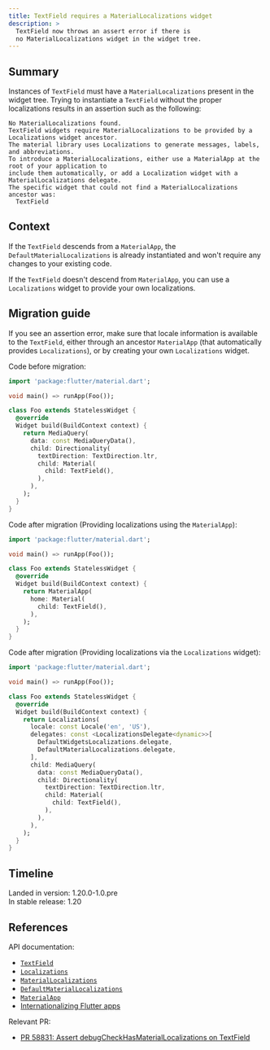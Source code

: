 ```yaml
---
title: TextField requires a MaterialLocalizations widget
description: >
  TextField now throws an assert error if there is
  no MaterialLocalizations widget in the widget tree.
---
```


## Summary

Instances of `TextField` must have a
`MaterialLocalizations` present in the widget tree.
Trying to instantiate a `TextField` without the proper localizations
results in an assertion such as the following:

```plaintext
No MaterialLocalizations found.
TextField widgets require MaterialLocalizations to be provided by a Localizations widget ancestor.
The material library uses Localizations to generate messages, labels, and abbreviations.
To introduce a MaterialLocalizations, either use a MaterialApp at the root of your application to
include them automatically, or add a Localization widget with a MaterialLocalizations delegate.
The specific widget that could not find a MaterialLocalizations ancestor was:
  TextField
```

## Context

If the `TextField` descends from a `MaterialApp`, the
`DefaultMaterialLocalizations` is already instantiated
and won't require any changes to your existing code.

If the `TextField` doesn't descend from `MaterialApp`,
you can use a `Localizations` widget to
provide your own localizations.

## Migration guide

If you see an assertion error, make sure that
locale information is available to the `TextField`,
either through an ancestor `MaterialApp`
(that automatically provides `Localizations`), or
by creating your own `Localizations` widget.

Code before migration:

```dart
import 'package:flutter/material.dart';

void main() => runApp(Foo());

class Foo extends StatelessWidget {
  @override
  Widget build(BuildContext context) {
    return MediaQuery(
      data: const MediaQueryData(),
      child: Directionality(
        textDirection: TextDirection.ltr,
        child: Material(
          child: TextField(),
        ),
      ),
    );
  }
}
```

Code after migration (Providing localizations using the `MaterialApp`):

```dart
import 'package:flutter/material.dart';

void main() => runApp(Foo());

class Foo extends StatelessWidget {
  @override
  Widget build(BuildContext context) {
    return MaterialApp(
      home: Material(
        child: TextField(),
      ),
    );
  }
}
```

Code after migration (Providing localizations via the `Localizations` widget):

```dart
import 'package:flutter/material.dart';

void main() => runApp(Foo());

class Foo extends StatelessWidget {
  @override
  Widget build(BuildContext context) {
    return Localizations(
      locale: const Locale('en', 'US'),
      delegates: const <LocalizationsDelegate<dynamic>>[
        DefaultWidgetsLocalizations.delegate,
        DefaultMaterialLocalizations.delegate,
      ],
      child: MediaQuery(
        data: const MediaQueryData(),
        child: Directionality(
          textDirection: TextDirection.ltr,
          child: Material(
            child: TextField(),
          ),
        ),
      ),
    );
  }
}
```

## Timeline

Landed in version: 1.20.0-1.0.pre<br>
In stable release: 1.20

## References

API documentation:

* [`TextField`][]
* [`Localizations`][]
* [`MaterialLocalizations`][]
* [`DefaultMaterialLocalizations`][]
* [`MaterialApp`][]
* [Internationalizing Flutter apps][]

Relevant PR:

* [PR 58831: Assert debugCheckHasMaterialLocalizations on TextField][]

[`TextField`]: {{site.api}}/flutter/material/TextField-class.html
[`Localizations`]: {{site.api}}/flutter/widgets/Localizations-class.html
[`MaterialLocalizations`]: {{site.api}}/flutter/material/MaterialLocalizations-class.html
[`DefaultMaterialLocalizations`]: {{site.api}}/flutter/material/DefaultMaterialLocalizations-class.html
[`MaterialApp`]: {{site.api}}/flutter/material/MaterialApp-class.html
[Internationalizing Flutter apps]: /ui/internationalization
[PR 58831: Assert debugCheckHasMaterialLocalizations on TextField]: {{site.repo.flutter}}/pull/58831
